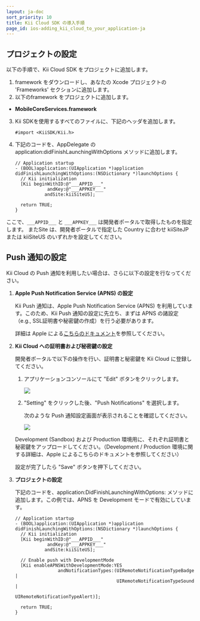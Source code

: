 ```yaml
---
layout: ja-doc
sort_priority: 10
title: Kii Cloud SDK の導入手順
page_id: ios-adding_kii_cloud_to_your_application-ja
---
```

## プロジェクトの設定

以下の手順で、Kii Cloud SDK をプロジェクトに追加します。

1. framework をダウンロードし、あなたの Xcode プロジェクトの 'Frameworks' セクションに追加します。
2. 以下のframework をプロジェクトに追加します。
  * **MobileCoreServices.framework**
3.  Kii SDKを使用するすべてのファイルに、下記のヘッダを追加します。

    ```objc
    #import <KiiSDK/Kii.h>
    ```

4.  下記のコードを、AppDelegate の application:didFinishLaunchingWithOptions メソッドに追加します。

    ```objc
    // Application startup
    - (BOOL)application:(UIApplication *)application didFinishLaunchingWithOptions:(NSDictionary *)launchOptions {
      // Kii initialization
      [Kii beginWithID:@"___APPID___"
                andKey:@"___APPKEY___"
               andSite:kiiSiteUS];

      return TRUE;
    }
    ```

ここで、`___APPID___` と `___APPKEY___` は開発者ポータルで取得したものを指定します。
またSite は、開発者ポータルで指定した Country に合わせ kiiSiteJP または kiiSiteUS のいずれかを設定してください。

## Push 通知の設定

Kii Cloud の Push 通知を利用したい場合は、さらに以下の設定を行なってください。

1. **Apple Push Notification Service (APNS) の設定**

    Kii Push 通知は、Apple Push Notification Service (APNS) を利用しています。このため、Kii Push 通知の設定に先立ち、まずは APNS の諸設定（e.g., SSL証明書や秘密鍵の作成）を行う必要があります。

    詳細は Apple による[こちらのドキュメント](http://developer.apple.com/library/ios/#documentation/NetworkingInternet/Conceptual/RemoteNotificationsPG/Introduction/Introduction.html#//apple_ref/doc/uid/TP40008194-CH1-SW1)を参照してください。

2. **Kii Cloud への証明書および秘密鍵の設定**

    開発者ポータルで以下の操作を行い、証明書と秘密鍵を Kii Cloud に登録してください。

    1. アプリケーションコンソールにて "Edit" ボタンをクリックします。

        ![](ios_quick_kiicloud_01_e.png)

    2. "Setting" をクリックした後、"Push Notifications" を選択します。

        次のような Push 通知設定画面が表示されることを確認してください。

        ![](ios_quick_kiicloud_02_e.png)

    Development (Sandbox) および Production 環境用に、それぞれ証明書と秘密鍵をアップロードしてください。（Development / Production 環境に関する詳細は、Apple によるこちらのドキュメントを参照してください）

    設定が完了したら "Save" ボタンを押下してください。

3. **プロジェクトの設定**

    下記のコードを、application:DidFinishLaunchingWithOptions: メソッドに追加します。この例では、APNS を Development モードで有効にしています。

    ```objc
    // Application startup
    - (BOOL)application:(UIApplication *)application didFinishLaunchingWithOptions:(NSDictionary *)launchOptions {
      // Kii initialization
      [Kii beginWithID:@"___APPID___"
                andKey:@"___APPKEY___"
               andSite:kiiSiteUS];

      // Enable push with DevelopmentMode
      [Kii enableAPNSWithDevelopmentMode:YES
                    andNotificationTypes:(UIRemoteNotificationTypeBadge |
                                          UIRemoteNotificationTypeSound |
                                          UIRemoteNotificationTypeAlert)];

      return TRUE;
    }
    ```
